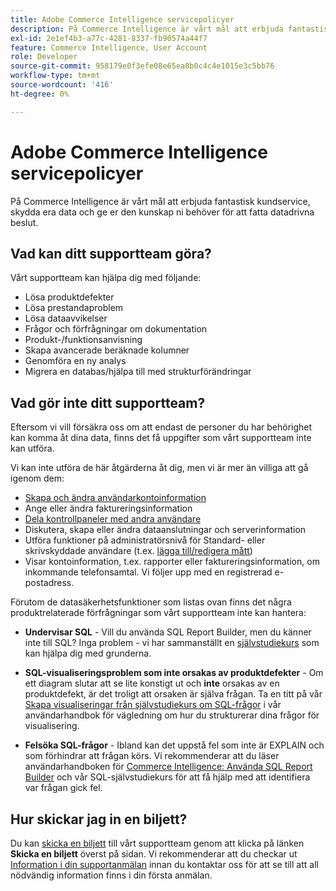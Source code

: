 ```yaml
---
title: Adobe Commerce Intelligence servicepolicyer
description: På Commerce Intelligence är vårt mål att erbjuda fantastisk kundservice, skydda era data och ge er den kunskap ni behöver för att fatta datadrivna beslut.
exl-id: 2e1ef4b3-a77c-4281-8337-fb90574a44f7
feature: Commerce Intelligence, User Account
role: Developer
source-git-commit: 958179e0f3efe08e65ea8b0c4c4e1015e3c5bb76
workflow-type: tm+mt
source-wordcount: '416'
ht-degree: 0%

---
```


# Adobe Commerce Intelligence servicepolicyer

På Commerce Intelligence är vårt mål att erbjuda fantastisk kundservice, skydda era data och ge er den kunskap ni behöver för att fatta datadrivna beslut.

## Vad kan ditt supportteam göra?

Vårt supportteam kan hjälpa dig med följande:

* Lösa produktdefekter
* Lösa prestandaproblem
* Lösa dataavvikelser
* Frågor och förfrågningar om dokumentation
* Produkt-/funktionsanvisning
* Skapa avancerade beräknade kolumner
* Genomföra en ny analys
* Migrera en databas/hjälpa till med strukturförändringar

## Vad gör inte ditt supportteam?

Eftersom vi vill försäkra oss om att endast de personer du har behörighet kan komma åt dina data, finns det få uppgifter som vårt supportteam inte kan utföra.

Vi kan inte utföra de här åtgärderna åt dig, men vi är mer än villiga att gå igenom dem:

* [Skapa och ändra användarkontoinformation](/docs/commerce-business-intelligence/mbi/administrator/user-mgmt/user-management.html)
* Ange eller ändra faktureringsinformation
* [Dela kontrollpaneler med andra användare](/docs/commerce-business-intelligence/mbi/build/dashboards/share-dashboard-with-users.html?lang=en)
* Diskutera, skapa eller ändra dataanslutningar och serverinformation
* Utföra funktioner på administratörsnivå för Standard- eller skrivskyddade användare (t.ex. [lägga till/redigera mått](/docs/commerce-business-intelligence/mbi/build/reports/ess-manage-data-metrics.html))
* Visar kontoinformation, t.ex. rapporter eller faktureringsinformation, om inkommande telefonsamtal. Vi följer upp med en registrerad e-postadress.

Förutom de datasäkerhetsfunktioner som listas ovan finns det några produktrelaterade förfrågningar som vårt supportteam inte kan hantera:

* **Undervisar SQL** - Vill du använda SQL Report Builder, men du känner inte till SQL? Inga problem - vi har sammanställt en [självstudiekurs](/docs/commerce-business-intelligence/mbi/analyze/sql/sql-rpt-bldr.html) som kan hjälpa dig med grunderna.

* **SQL-visualiseringsproblem som inte orsakas av produktdefekter** - Om ett diagram slutar att se lite konstigt ut och **inte** orsakas av en produktdefekt, är det troligt att orsaken är själva frågan. Ta en titt på vår [Skapa visualiseringar från självstudiekurs om SQL-frågor](/docs/commerce-business-intelligence/mbi/tutorials/create-visuals-from-sql.html) i vår användarhandbok för vägledning om hur du strukturerar dina frågor för visualisering.
* **Felsöka SQL-frågor** - Ibland kan det uppstå fel som inte är EXPLAIN och som förhindrar att frågan körs. Vi rekommenderar att du läser användarhandboken för [Commerce Intelligence: Använda SQL Report Builder](/docs/commerce-business-intelligence/mbi/analyze/sql/sql-rpt-bldr.html) och vår SQL-självstudiekurs för att få hjälp med att identifiera var frågan gick fel.

## Hur skickar jag in en biljett?

Du kan [skicka en biljett](/help/help-center-guide/help-center/magento-help-center-user-guide.md#submit-ticket) till vårt supportteam genom att klicka på länken **Skicka en biljett** överst på sidan. Vi rekommenderar att du checkar ut [Information i din supportanmälan](/help/help-center-guide/help-center/magento-help-center-user-guide.md#info-in-support-ticket) innan du kontaktar oss för att se till att all nödvändig information finns i din första anmälan.
